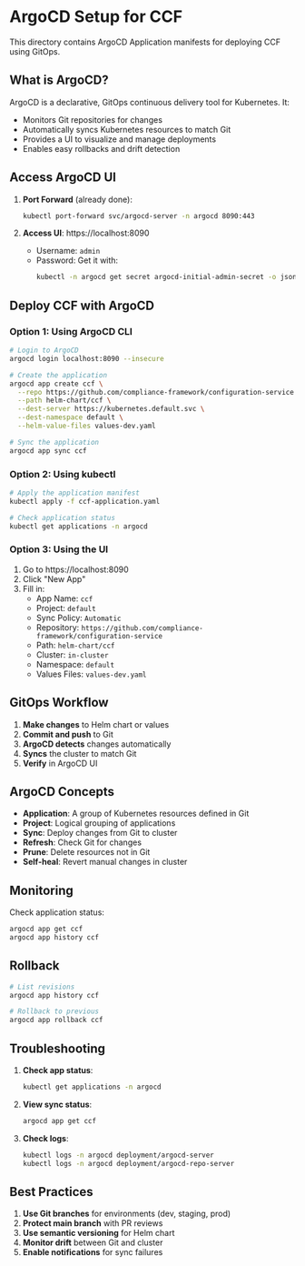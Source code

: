 # ArgoCD Setup for CCF

This directory contains ArgoCD Application manifests for deploying CCF using GitOps.

## What is ArgoCD?

ArgoCD is a declarative, GitOps continuous delivery tool for Kubernetes. It:
- Monitors Git repositories for changes
- Automatically syncs Kubernetes resources to match Git
- Provides a UI to visualize and manage deployments
- Enables easy rollbacks and drift detection

## Access ArgoCD UI

1. **Port Forward** (already done):
   ```bash
   kubectl port-forward svc/argocd-server -n argocd 8090:443
   ```

2. **Access UI**: https://localhost:8090
   - Username: `admin`
   - Password: Get it with:
     ```bash
     kubectl -n argocd get secret argocd-initial-admin-secret -o jsonpath="{.data.password}" | base64 -d
     ```

## Deploy CCF with ArgoCD

### Option 1: Using ArgoCD CLI

```bash
# Login to ArgoCD
argocd login localhost:8090 --insecure

# Create the application
argocd app create ccf \
  --repo https://github.com/compliance-framework/configuration-service \
  --path helm-chart/ccf \
  --dest-server https://kubernetes.default.svc \
  --dest-namespace default \
  --helm-value-files values-dev.yaml

# Sync the application
argocd app sync ccf
```

### Option 2: Using kubectl

```bash
# Apply the application manifest
kubectl apply -f ccf-application.yaml

# Check application status
kubectl get applications -n argocd
```

### Option 3: Using the UI

1. Go to https://localhost:8090
2. Click "New App"
3. Fill in:
   - App Name: `ccf`
   - Project: `default`
   - Sync Policy: `Automatic`
   - Repository: `https://github.com/compliance-framework/configuration-service`
   - Path: `helm-chart/ccf`
   - Cluster: `in-cluster`
   - Namespace: `default`
   - Values Files: `values-dev.yaml`

## GitOps Workflow

1. **Make changes** to Helm chart or values
2. **Commit and push** to Git
3. **ArgoCD detects** changes automatically
4. **Syncs** the cluster to match Git
5. **Verify** in ArgoCD UI

## ArgoCD Concepts

- **Application**: A group of Kubernetes resources defined in Git
- **Project**: Logical grouping of applications
- **Sync**: Deploy changes from Git to cluster
- **Refresh**: Check Git for changes
- **Prune**: Delete resources not in Git
- **Self-heal**: Revert manual changes in cluster

## Monitoring

Check application status:
```bash
argocd app get ccf
argocd app history ccf
```

## Rollback

```bash
# List revisions
argocd app history ccf

# Rollback to previous
argocd app rollback ccf
```

## Troubleshooting

1. **Check app status**:
   ```bash
   kubectl get applications -n argocd
   ```

2. **View sync status**:
   ```bash
   argocd app get ccf
   ```

3. **Check logs**:
   ```bash
   kubectl logs -n argocd deployment/argocd-server
   kubectl logs -n argocd deployment/argocd-repo-server
   ```

## Best Practices

1. **Use Git branches** for environments (dev, staging, prod)
2. **Protect main branch** with PR reviews
3. **Use semantic versioning** for Helm chart
4. **Monitor drift** between Git and cluster
5. **Enable notifications** for sync failures